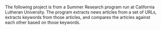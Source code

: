 The following project is from a Summer Research program run at California Lutheran University. The program extracts news articles from a set of URLs, extracts keywords from those articles, and compares the articles against each other based on those keywords.
